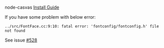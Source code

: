 node-casvas [Install Guide](https://github.com/Automattic/node-canvas/wiki/Installation---OSX)

If you have some problem with below error:

```
../src/FontFace.cc:9:10: fatal error: 'fontconfig/fontconfig.h' file not found
```

See issue [#528](https://github.com/Automattic/node-canvas/issues/528)
